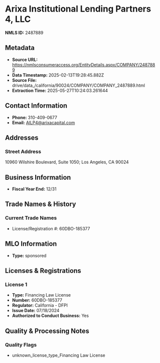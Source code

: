 # Arixa Institutional Lending Partners 4, LLC

**NMLS ID:** 2487889

## Metadata
- **Source URL:** https://nmlsconsumeraccess.org/EntityDetails.aspx/COMPANY/2487889
- **Data Timestamp:** 2025-02-13T19:28:45.882Z
- **Source File:** drive/data_/california/90024/COMPANY/COMPANY_2487889.html
- **Extraction Time:** 2025-05-27T10:24:03.261644

## Contact Information
- **Phone:** 310-409-0677
- **Email:** AILP4@arixacapital.com

## Addresses
### Street Address
10960 Wilshire Boulevard, Suite 1050; Los Angeles, CA 90024

## Business Information
- **Fiscal Year End:** 12/31

## Trade Names & History
### Current Trade Names
- License/Registration #: 60DBO-185377

## MLO Information
- **Type:** sponsored

## Licenses & Registrations

### License 1
- **Type:** Financing Law License
- **Number:** 60DBO-185377
- **Regulator:** California - DFPI
- **Issue Date:** 07/18/2024
- **Authorized to Conduct Business:** Yes

## Quality & Processing Notes
### Quality Flags
- unknown_license_type_Financing Law License
